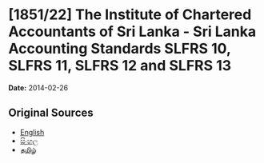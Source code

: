 # [1851/22] The Institute of Chartered Accountants of Sri Lanka - Sri Lanka Accounting Standards SLFRS 10, SLFRS 11, SLFRS 12 and SLFRS 13

**Date:** 2014-02-26

## Original Sources

- [English](https://documents.gov.lk/view/extra-gazettes/2014/2/1851-22_E.pdf)
- [සිංහල](https://documents.gov.lk/view/extra-gazettes/2014/2/1851-22_S.pdf)
- [தமிழ்](https://documents.gov.lk/view/extra-gazettes/2014/2/1851-22_T.pdf)
